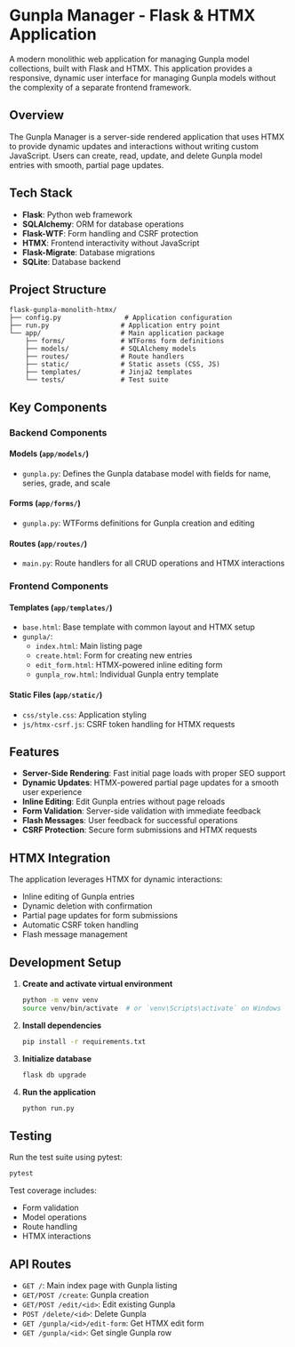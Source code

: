 # Gunpla Manager - Flask & HTMX Application

A modern monolithic web application for managing Gunpla model collections, built with Flask and HTMX. This application provides a responsive, dynamic user interface for managing Gunpla models without the complexity of a separate frontend framework.

## Overview

The Gunpla Manager is a server-side rendered application that uses HTMX to provide dynamic updates and interactions without writing custom JavaScript. Users can create, read, update, and delete Gunpla model entries with smooth, partial page updates.

## Tech Stack

- **Flask**: Python web framework
- **SQLAlchemy**: ORM for database operations
- **Flask-WTF**: Form handling and CSRF protection
- **HTMX**: Frontend interactivity without JavaScript
- **Flask-Migrate**: Database migrations
- **SQLite**: Database backend

## Project Structure

```
flask-gunpla-monolith-htmx/
├── config.py                # Application configuration
├── run.py                  # Application entry point
└── app/                    # Main application package
    ├── forms/              # WTForms form definitions
    ├── models/             # SQLAlchemy models
    ├── routes/             # Route handlers
    ├── static/             # Static assets (CSS, JS)
    ├── templates/          # Jinja2 templates
    └── tests/              # Test suite
```

## Key Components

### Backend Components

#### Models (`app/models/`)
- `gunpla.py`: Defines the Gunpla database model with fields for name, series, grade, and scale

#### Forms (`app/forms/`)
- `gunpla.py`: WTForms definitions for Gunpla creation and editing

#### Routes (`app/routes/`)
- `main.py`: Route handlers for all CRUD operations and HTMX interactions

### Frontend Components

#### Templates (`app/templates/`)
- `base.html`: Base template with common layout and HTMX setup
- `gunpla/`:
  - `index.html`: Main listing page
  - `create.html`: Form for creating new entries
  - `edit_form.html`: HTMX-powered inline editing form
  - `gunpla_row.html`: Individual Gunpla entry template

#### Static Files (`app/static/`)
- `css/style.css`: Application styling
- `js/htmx-csrf.js`: CSRF token handling for HTMX requests

## Features

- **Server-Side Rendering**: Fast initial page loads with proper SEO support
- **Dynamic Updates**: HTMX-powered partial page updates for a smooth user experience
- **Inline Editing**: Edit Gunpla entries without page reloads
- **Form Validation**: Server-side validation with immediate feedback
- **Flash Messages**: User feedback for successful operations
- **CSRF Protection**: Secure form submissions and HTMX requests

## HTMX Integration

The application leverages HTMX for dynamic interactions:

- Inline editing of Gunpla entries
- Dynamic deletion with confirmation
- Partial page updates for form submissions
- Automatic CSRF token handling
- Flash message management

## Development Setup

1. **Create and activate virtual environment**
   ```bash
   python -m venv venv
   source venv/bin/activate  # or `venv\Scripts\activate` on Windows
   ```

2. **Install dependencies**
   ```bash
   pip install -r requirements.txt
   ```

3. **Initialize database**
   ```bash
   flask db upgrade
   ```

4. **Run the application**
   ```bash
   python run.py
   ```

## Testing

Run the test suite using pytest:
```bash
pytest
```

Test coverage includes:
- Form validation
- Model operations
- Route handling
- HTMX interactions

## API Routes

- `GET /`: Main index page with Gunpla listing
- `GET/POST /create`: Gunpla creation
- `GET/POST /edit/<id>`: Edit existing Gunpla
- `POST /delete/<id>`: Delete Gunpla
- `GET /gunpla/<id>/edit-form`: Get HTMX edit form
- `GET /gunpla/<id>`: Get single Gunpla row